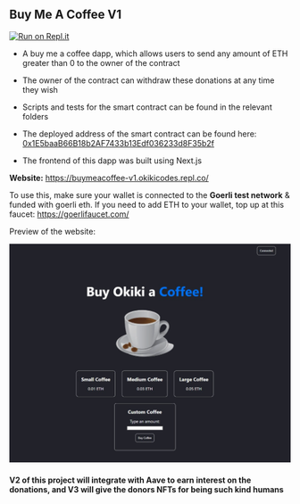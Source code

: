 ## Buy Me A Coffee V1

[![Run on Repl.it](https://repl.it/badge/github/Okiki-Olugunna/BuyMeACoffee-V1)](https://repl.it/github/Okiki-Olugunna/BuyMeACoffee-V1)

- A buy me a coffee dapp, which allows users to send any amount of ETH greater than 0 to the owner of the contract 

- The owner of the contract can withdraw these donations at any time they wish

- Scripts and tests for the smart contract can be found in the relevant folders

- The deployed address of the smart contract can be found here: [0x1E5baaB66B18b2AF7433b13Edf036233d8F35b2f](https://goerli.etherscan.io/address/0x1E5baaB66B18b2AF7433b13Edf036233d8F35b2f) 

- The frontend of this dapp was built using Next.js 

<b>Website:</b> https://buymeacoffee-v1.okikicodes.repl.co/ 

To use this, make sure your wallet is connected to the <b>Goerli test network</b> & funded with goerli eth. If you need to add ETH to your wallet, top up at this faucet: https://goerlifaucet.com/ 

Preview of the website: 

<img src="readme-images/print-screen-of-dapp.png" width="700" >

#### V2 of this project will integrate with Aave to earn interest on the donations, and V3 will give the donors NFTs for being such kind humans 
